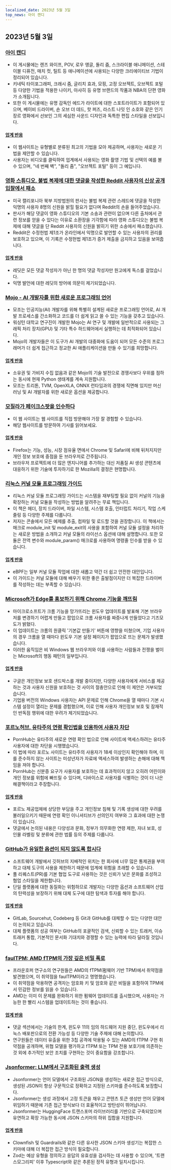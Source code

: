 ```yaml
---
localized_date: 2023년 5월 3일
top_news: 아이 캔디
---
```


## 2023년 5월 3일

### [아이 캔디](https://eycndy.com)

- 이 게시물에는 렌즈 와이프, POV, 로우 앵글, 돌리 줌, 스크라이블 애니메이션, 스테이블 디퓨전, 매치 컷, 틸트 등 애니메이션에 사용되는 다양한 크리에이티브 기법이 정리되어 있습니다.
- 키네틱 타이포그래피, 크래시 줌, 글리치 효과, 모핑, 고정 오브젝트, 오브젝트 포털 등 다양한 기법을 적용한 나이키, 아샤히 등 유명 브랜드의 작품과 NBA의 단편 영화가 소개됩니다.
- 또한 이 게시물에는 유명 감독인 에드가 라이트에 대한 스포트라이트가 포함되어 있으며, 베이비 드라이버, 숀 오브 더 데드, 핫 퍼즈, 라스트 나잇 인 소호와 같은 인기 장르 영화에서 선보인 그의 세심한 사운드 디자인과 독특한 편집 스타일을 선보입니다.

#### [업계 반응](http://news.ycombinator.com/item?id=35791575)

- 이 웹사이트는 유형별로 분류된 최고의 기법을 모아 제공하며, 사용자는 새로운 기법을 제안할 수 있습니다.
- 사용자는 비디오를 클릭하여 업계에서 사용되는 영화 촬영 기법 및 선택의 예를 볼 수 있으며, "네 번째 벽", "돌리 줌", "오브젝트 포털" 등이 그 예입니다.

### [영화 스튜디오, 불법 복제에 대한 댓글을 작성한 Reddit 사용자의 신상 공개 입찰에서 패소](https://arstechnica.com/tech-policy/2023/05/judge-wont-force-reddit-to-identify-anonymous-users-who-discussed-piracy/)

- 미국 캘리포니아 북부 지방법원의 판사는 불법 복제 관련 스레드에 댓글을 작성한 익명의 사용자 8명의 신원을 밝힐 필요가 없다며 Reddit의 손을 들어주었습니다.
- 판사가 해당 댓글이 영화 스튜디오의 기본 소송과 관련이 없으며 다른 출처에서 관련 정보를 얻을 수 있다는 이유로 소환장을 기각함에 따라 영화 스튜디오는 불법 복제에 대해 댓글을 단 Reddit 사용자의 신원을 밝히기 위한 소송에서 패소했습니다.
- Reddit은 수정헌법 제1조가 온라인에서 익명으로 발언할 수 있는 사용자의 권리를 보호하고 있으며, 이 기록은 수정헌법 제1조가 증거 제출을 금지하고 있음을 보여줍니다.

#### [업계 반응](http://news.ycombinator.com/item?id=35787080)

- 레딧은 모든 댓글 작성자가 아닌 한 명의 댓글 작성자만 원고에게 독스를 걸었습니다.
- 익명 발언에 대한 레딧의 방어에 의문이 제기되었습니다.

### [Mojo - AI 개발자를 위한 새로운 프로그래밍 언어](https://www.modular.com/mojo)

- 모조는 인공지능(AI) 개발자를 위해 특별히 설계된 새로운 프로그래밍 언어로, AI 개발 프로세스를 간소화하고 코드를 더 쉽게 읽고 쓸 수 있는 기능을 갖추고 있습니다.
- 워싱턴 대학교 연구진이 개발한 Mojo는 AI 연구 및 개발에 일반적으로 사용되는 그래픽 처리 장치(GPU) 및 기타 특수 하드웨어에서 실행하는 데 최적화되어 있습니다.
- Mojo의 개발자들은 이 도구가 AI 개발의 대중화에 도움이 되어 모든 수준의 프로그래머가 더 쉽게 접근하고 정교한 AI 애플리케이션을 만들 수 있기를 희망합니다.

#### [업계 반응](http://news.ycombinator.com/item?id=35790367)

- 소유권 및 가비지 수집 없음과 같은 Mojo의 기술 발전으로 경쟁사보다 우위를 점하는 동시에 현재 Python 생태계를 계속 지원합니다.
- 모조는 트리톤, TVM, OpenXLA, ONNX 런타임과의 경쟁에 직면해 있지만 머신 러닝 및 AI 개발자를 위한 새로운 옵션을 제공합니다.

### [모질라가 페이크스팟을 인수하다](https://www.fakespot.com/post/fakespot-acquired-by-mozilla)

- 이 웹 사이트는 웹 사이트를 직접 방문해야 가장 잘 경험할 수 있습니다.
- 해당 웹사이트를 방문하여 기사를 읽어보세요.

#### [업계 반응](http://news.ycombinator.com/item?id=35789963)

- Firefox는 기능, 성능, 시장 점유율 면에서 Chrome 및 Safari에 비해 뒤처지지만 개인 정보 보호에 중점을 둔 브라우저로 간주됩니다.
- 브라우저 프로젝트에 더 많은 엔지니어를 추가하는 대신 저품질 AI 생성 콘텐츠에 대응하기 위한 기술에 투자하기로 한 Mozilla의 결정은 현명합니다.

### [리눅스 커널 모듈 프로그래밍 가이드](https://sysprog21.github.io/lkmpg/)

- 리눅스 커널 모듈 프로그래밍 가이드는 시스템을 재부팅할 필요 없이 커널의 기능을 확장하는 커널 모듈을 작성하는 방법을 알려주는 무료 책입니다.
- 이 책은 헤더, 장치 드라이버, 파일 시스템, 시스템 호출, 인터럽트 처리기, 작업 스케줄링 등 다양한 주제를 다룹니다.
- 저자는 콘솔에서 모든 예제를 추출, 컴파일 및 로드할 것을 권장합니다. 이 책에서는 매크로 module_init 및 module_exit의 사용을 포함하여 커널 모듈 설정을 처리하는 새로운 방법을 소개하고 커널 모듈의 라이선스 옵션에 대해 설명합니다. 또한 모듈은 전역 변수와 module_param() 매크로를 사용하여 명령줄 인수를 받을 수 있습니다.

#### [업계 반응](http://news.ycombinator.com/item?id=35782630)

- eBPF는 일부 커널 모듈 작업에 대한 새롭고 약간 더 쉽고 안전한 대안입니다.
- 이 가이드는 커널 모듈에 대해 배우기 위한 좋은 출발점이지만 더 복잡한 드라이버를 작성하는 데는 부족할 수 있습니다.

### [Microsoft가 Edge를 홍보하기 위해 Chrome 기능을 깨뜨림](https://gizmodo.com/microsoft-windows-google-chrome-feature-broken-edge-1850392901)

- 마이크로소프트가 크롬 기능을 망가뜨리는 윈도우 업데이트를 발표해 기본 브라우저를 변경하기 어렵게 만들고 팝업으로 크롬 사용자를 짜증나게 만들었다고 기즈모도가 밝혔다.
- 이 업데이트는 크롬의 원클릭 '기본값 만들기' 버튼에 영향을 미쳤으며, 기업 사용자의 경우 크롬을 열 때마다 윈도우 기본 설정 페이지가 팝업으로 뜨는 문제가 발생했습니다.
- 이러한 움직임은 비 Windows 웹 브라우저와 이를 사용하는 사람들과 전쟁을 벌이는 Microsoft의 행동 패턴의 일부입니다.

#### [업계 반응](http://news.ycombinator.com/item?id=35787707)

- 구글은 개인정보 보호 샌드박스를 개발 중이지만, 다양한 사용자에게 서비스를 제공하는 것과 사용자 신원을 보호하는 것 사이의 절충안으로 인해 이 제안은 거부되었습니다.
- 기업용 버전의 Windows 사용자는 API 문제로 인해 Chrome을 열 때마다 기본 시스템 설정이 열리는 문제를 경험했으며, 이로 인해 사용자 개인정보 보호 및 잠재적인 반독점 행위에 대한 우려가 제기되었습니다.

### [포르노허브, 유타주의 연령 확인법을 인용하여 사용자 차단](https://kslnewsradio.com/2003298/adult-website-pornhub-blocks-users-in-utah-from-accessing-the-site/)

- PornHub는 유타주의 새로운 연령 확인 법으로 인해 사이트에 액세스하려는 유타주 사용자에 대한 차단을 시행했습니다.
- 이 법에 따라 포르노 사이트는 유타주의 사용자가 18세 이상인지 확인해야 하며, 이를 준수하지 않는 사이트는 미성년자가 자료에 액세스하여 발생하는 손해에 대해 책임을 져야 합니다.
- PornHub는 신분증 요구가 사용자를 보호하는 데 효과적이지 않고 오히려 어린이와 개인 정보를 위험에 빠뜨릴 수 있다며, 디바이스로 사용자를 식별하는 것이 더 나은 해결책이라고 주장합니다.

#### [업계 반응](http://news.ycombinator.com/item?id=35786086)

- 포르노 제공업체에 상당한 부담을 주고 개인정보 침해 및 기록 생성에 대한 우려를 불러일으키기 때문에 연령 확인 이니셔티브가 선의인지 여부와 그 효과에 대한 논쟁이 있습니다.
- 댓글에서 논의된 내용은 다양성과 문화, 정부가 의무화한 연령 제한, 자녀 보호, 성인물 라벨링 및 분류에 관한 법률 등의 주제를 다룹니다.

### [GitHub가 유일한 옵션이 되지 않도록 합시다](https://blog.edwardloveall.com/lets-make-sure-github-doesnt-become-the-only-option)

- 소프트웨어 개발에서 깃허브의 지배적인 위치는 한 회사에 너무 많은 통제권을 부여하고 대체 도구의 사용을 제한하기 때문에 업계에 위험을 초래할 수 있습니다.
- 풀 리퀘스트(PR)를 기본 협업 도구로 사용하는 것은 신뢰가 낮은 문화를 조성하고 협업 스타일을 제한합니다.
- 단일 플랫폼에 대한 동질화는 위험하므로 개발자는 다양한 옵션과 소프트웨어 산업의 탄력성을 보장하기 위해 대체 도구에 대한 탐색과 투자를 해야 합니다.

#### [업계 반응](http://news.ycombinator.com/item?id=35787102)

- GitLab, Sourcehut, Codeberg 등 Git과 GitHub를 대체할 수 있는 다양한 대안이 논의되고 있습니다.
- 대체 플랫폼의 성공 여부는 GitHub의 포괄적인 검색, 신뢰할 수 있는 트래커, 이슈 트래커 통합, 기본적인 문서화 기대치와 경쟁할 수 있는 능력에 따라 달라질 것입니다.

### [faulTPM: AMD fTPM의 가장 깊은 비밀 폭로](https://arxiv.org/abs/2304.14717)

- 프라운호퍼 연구소의 연구원들은 AMD의 fTPM(펌웨어 기반 TPM)에서 취약점을 발견했으며, 이 취약점을 faulTPM이라고 명명했습니다.
- 이 취약점을 악용하면 공격자는 암호화 키 및 암호와 같은 비밀을 포함하여 TPM에서 민감한 정보를 읽을 수 있습니다.
- AMD는 이미 이 문제를 완화하기 위한 펌웨어 업데이트를 출시했으며, 사용자는 가능한 한 빨리 시스템을 업데이트하는 것이 좋습니다.

#### [업계 반응](http://news.ycombinator.com/item?id=35787195)

- 댓글 섹션에서는 기술의 한계, 윈도우 11의 임의 하드웨어 지원 중단, 윈도우에서 리눅스 배포판으로의 전환 가능성 등 다양한 기술 주제에 대해 논의합니다.
- 연구원들은 데이터 유출을 위한 3칩 공격에 악용될 수 있는 AMD의 fTPM 구현 취약점을 공개하며, 위협 모델을 평가하고 fTPM 또는 TPM 전용 보호기에 의존하는 것 외에 추가적인 보안 조치를 구현하는 것이 중요함을 강조합니다.

### [Jsonformer: LLM에서 구조화된 출력 생성](https://github.com/1rgs/jsonformer)

- Jsonformer는 언어 모델에서 구조화된 JSON을 생성하는 새로운 접근 방식으로, 생성된 JSON이 항상 구문적으로 정확하고 지정된 스키마를 준수하도록 보장합니다.
- Jsonformer는 생성 과정에서 고정 토큰을 채우고 콘텐츠 토큰 생성만 언어 모델에 위임하기 때문에 기존 접근 방식보다 더 효율적이고 방탄성이 뛰어납니다.
- Jsonformer는 HuggingFace 트랜스포머 라이브러리를 기반으로 구축되었으며 유연하고 확장 가능한 동시에 JSON 스키마의 하위 집합을 지원합니다.

#### [업계 반응](http://news.ycombinator.com/item?id=35790092)

- Clownfish 및 Guardrails와 같은 다른 유사한 JSON 스키마 생성기는 복잡한 스키마에 대해 더 복잡한 접근 방식이 필요합니다.
- Zod는 예상 유형을 정의하고 응답의 유효성을 검사하는 데 사용할 수 있으며, '트랜스모그리피' 이후 Typescript와 같은 추론된 정적 유형과 일치시킵니다.
